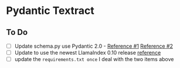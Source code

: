 # Pydantic Textract



## To Do

- [ ] Update schema.py use Pydantic 2.0 - [Reference #1](https://blog.pydantic.dev/blog/2023/06/30/pydantic-v2-is-here/) [Reference #2](https://docs.pydantic.dev/latest/migration/)
- [ ] Update to use the newest LlamaIndex 0.10 release [reference](https://blog.llamaindex.ai/llamaindex-v0-10-838e735948f8?source=collection_home---6------1-----------------------)
- [ ] update the `requirements.txt once` I deal with the two items above
